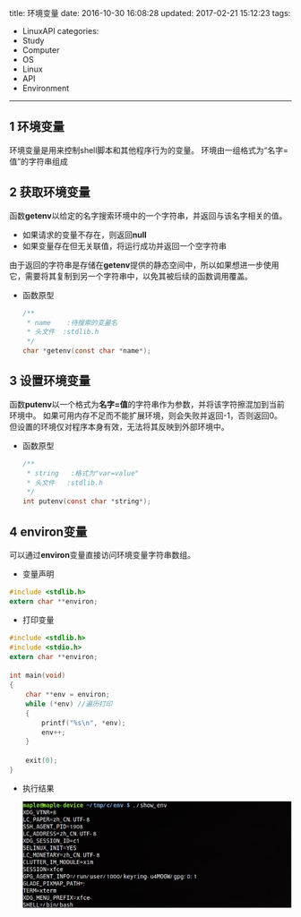 title: 环境变量
date: 2016-10-30 16:08:28
updated: 2017-02-21 15:12:23
tags:
- LinuxAPI
categories:
- Study
- Computer
- OS
- Linux
- API
- Environment
---
## 1 环境变量

环境变量是用来控制shell脚本和其他程序行为的变量。
环境由一组格式为“名字=值”的字符串组成

## 2 获取环境变量

函数**getenv**以给定的名字搜索环境中的一个字符串，并返回与该名字相关的值。

- 如果请求的变量不存在，则返回**null**
- 如果变量存在但无关联值，将运行成功并返回一个空字符串

由于返回的字符串是存储在**getenv**提供的静态空间中，所以如果想进一步使用它，需要将其复制到另一个字符串中，以免其被后续的函数调用覆盖。

- 函数原型

    ```c
    /**
     * name    :待搜索的变量名
     * 头文件  :stdlib.h
     */
    char *getenv(const char *name*);
    ```

## 3 设置环境变量

函数**putenv**以一个格式为**名字=值**的字符串作为参数，并将该字符擦混加到当前环境中。
如果可用内存不足而不能扩展环境，则会失败并返回-1，否则返回0。
但设置的环境仅对程序本身有效，无法将其反映到外部环境中。

- 函数原型

    ```c
    /**
     * string   :格式为"var=value"
     * 头文件   :stdlib.h
     */
    int putenv(const char *string*);
    ```

## 4 environ变量

可以通过**environ**变量直接访问环境变量字符串数组。

- 变量声明

```c
#include <stdlib.h>
extern char **environ;
```

- 打印变量

```c
#include <stdlib.h> 
#include <stdio.h> 
extern char **environ; 
 
int main(void) 
{ 
    char **env = environ; 
    while (*env) //遍历打印
    { 
        printf("%s\n", *env); 
        env++; 
    } 
 
    exit(0); 
}
```

- 执行结果
    
    ![title](../post_img/5815aa9dab644162e1004600)